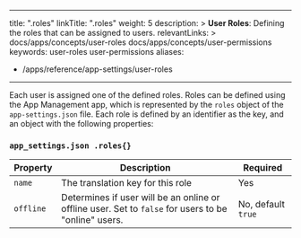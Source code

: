 ---
title: ".roles"
linkTitle: ".roles"
weight: 5
description: >
  **User Roles**: Defining the roles that can be assigned to users.
relevantLinks: >
  docs/apps/concepts/user-roles
  docs/apps/concepts/user-permissions
keywords: user-roles user-permissions
aliases:
   - /apps/reference/app-settings/user-roles
----

Each user is assigned one of the defined roles. Roles can be defined using the App Management app, which is represented by the `roles` object of the `app-settings.json` file. Each role is defined by an identifier as the key, and an object with the following properties:

### `app_settings.json .roles{}`

|Property|Description|Required|
|-------|---------|----------|
| `name` | The translation key for this role | Yes |
| `offline` | Determines if user will be an online or offline user. Set to `false` for users to be "online" users.  | No, default `true` |
